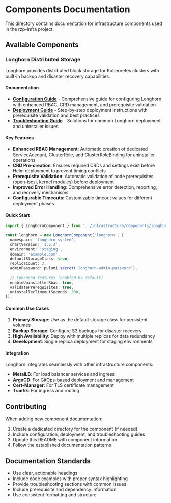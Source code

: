 # Components Documentation

This directory contains documentation for infrastructure components used in the rzp-infra project.

## Available Components

### Longhorn Distributed Storage

Longhorn provides distributed block storage for Kubernetes clusters with built-in backup and disaster recovery capabilities.

#### Documentation

- **[Configuration Guide](./longhorn-configuration.md)** - Comprehensive guide for configuring Longhorn with enhanced RBAC, CRD management, and prerequisite validation
- **[Deployment Guide](./longhorn-deployment-guide.md)** - Step-by-step deployment instructions with prerequisite validation and best practices
- **[Troubleshooting Guide](./longhorn-troubleshooting.md)** - Solutions for common Longhorn deployment and uninstaller issues

#### Key Features

- **Enhanced RBAC Management**: Automatic creation of dedicated ServiceAccount, ClusterRole, and ClusterRoleBinding for uninstaller operations
- **CRD Pre-creation**: Ensures required CRDs and settings exist before Helm deployment to prevent timing conflicts
- **Prerequisite Validation**: Automatic validation of node prerequisites (open-iscsi, kernel modules) before deployment
- **Improved Error Handling**: Comprehensive error detection, reporting, and recovery mechanisms
- **Configurable Timeouts**: Customizable timeout values for different deployment phases

#### Quick Start

```typescript
import { LonghornComponent } from '../infrastructure/components/longhorn';

const longhorn = new LonghornComponent('longhorn', {
  namespace: 'longhorn-system',
  chartVersion: '1.5.3',
  environment: 'staging',
  domain: 'example.com',
  defaultStorageClass: true,
  replicaCount: 3,
  adminPassword: pulumi.secret('longhorn-admin-password'),
  
  // Enhanced features (enabled by default)
  enableUninstallerRbac: true,
  validatePrerequisites: true,
  uninstallerTimeoutSeconds: 300,
});
```

#### Common Use Cases

1. **Primary Storage**: Use as the default storage class for persistent volumes
2. **Backup Storage**: Configure S3 backups for disaster recovery
3. **High Availability**: Deploy with multiple replicas for data redundancy
4. **Development**: Single replica deployment for staging environments

#### Integration

Longhorn integrates seamlessly with other infrastructure components:

- **MetalLB**: For load balancer services and ingress
- **ArgoCD**: For GitOps-based deployment and management
- **Cert-Manager**: For TLS certificate management
- **Traefik**: For ingress and routing

## Contributing

When adding new component documentation:

1. Create a dedicated directory for the component (if needed)
2. Include configuration, deployment, and troubleshooting guides
3. Update this README with component information
4. Follow the established documentation patterns

## Documentation Standards

- Use clear, actionable headings
- Include code examples with proper syntax highlighting
- Provide troubleshooting sections with common issues
- Include prerequisite and dependency information
- Use consistent formatting and structure
